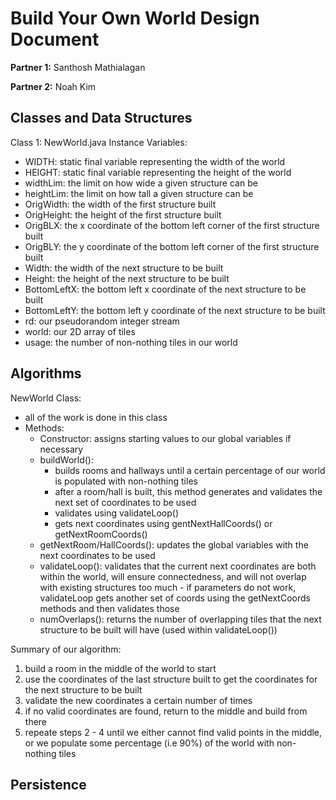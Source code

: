 # Build Your Own World Design Document

**Partner 1:**
Santhosh Mathialagan

**Partner 2:**
Noah Kim

## Classes and Data Structures
Class 1: NewWorld.java
Instance Variables:
   - WIDTH: static final variable representing the width of the world
   - HEIGHT: static final variable representing the height of the world
   - widthLim: the limit on how wide a given structure can be
   - heightLim: the limit on how tall a given structure can be
   - OrigWidth: the width of the first structure built
   - OrigHeight: the height of the first structure built 
   - OrigBLX: the x coordinate of the bottom left corner of the first structure built 
   - OrigBLY: the y coordinate of the bottom left corner of the first structure built
   - Width: the width of the next structure to be built
   - Height: the height of the next structure to be built
   - BottomLeftX: the bottom left x coordinate of the next structure to be built
   - BottomLeftY: the bottom left y coordinate of the next structure to be built
   - rd: our pseudorandom integer stream 
   - world: our 2D array of tiles
   - usage: the number of non-nothing tiles in our world

## Algorithms
NewWorld Class:
   - all of the work is done in this class
   - Methods:
      - Constructor: assigns starting values to our global variables if necessary
      - buildWorld():
           - builds rooms and hallways until a certain percentage of our world is populated with non-nothing tiles
           - after a room/hall is built, this method generates and validates the next set of coordinates to be used
           - validates using validateLoop()
           - gets next coordinates using gentNextHallCoords()  or getNextRoomCoords()
     - getNextRoom/HallCoords(): updates the global variables with the next coordinates to be used
     - validateLoop(): validates that the current next coordinates are both within the world, will ensure connectedness, and will not overlap with existing structures too much
           - if parameters do not work, validateLoop gets another set of coords using the getNextCoords methods and then validates those
      - numOverlaps(): returns the number of overlapping tiles that the next structure to be built will have (used within validateLoop())

Summary of our algorithm:
1. build a room in the middle of the world to start
2. use the coordinates of the last structure built to get the coordinates for the next structure to be built
3. validate the new coordinates a certain number of times
4. if no valid coordinates are found, return to the middle and build from there
5. repeate steps 2 - 4 until we either cannot find valid points in the middle, or we populate some percentage (i.e 90%) of the world with non-nothing tiles
         

## Persistence
